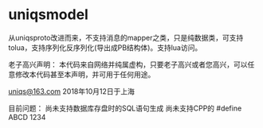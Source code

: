 # uniqsmodel
从uniqsproto改进而来，不支持消息的mapper之类，只是纯数据类，可支持tolua，支持序列化反序列化(导出成PB结构体)。支持lua访问。

老子高兴声明：
本代码来自网络并纯属虚构，只要老子高兴或者您高兴，可以任意修改本代码甚至本声明，并可用于任何用途。

uniqs@163.com
2018年10月12日于上海



目前问题：
尚未支持数据库存盘时的SQL语句生成
尚未支持CPP的 #define ABCD 1234

